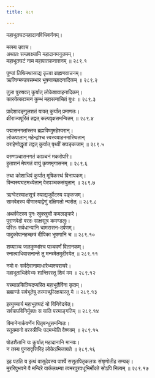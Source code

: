 ```yaml
---
title: २८९

---
```

महाभूतघटमहादानविधिवर्णनम्।  
  
मत्स्य उवाच।  
अथातः सम्प्रवक्ष्यामि महादानमनुत्तमम्।  
महाभूतघटं नाम महापातकनाशनम् ॥ २८९.१  
  
पुण्यां तिथिमथासाद्य कृत्वा ब्राह्मणवाचनम्।  
ऋत्विग्मण्डपसम्भार भूषणाच्छादनादिकम् ॥ २८९.२  
  
तुला पुरुषवत् कुर्यात् लोकेशावाहनादिकम्।  
कारयेत्काञ्चनं कुम्भं महारत्नाचितं बुधः ॥ २८९.३  
  
प्रादेशादङ्गुलशतं यावत् कुर्यात् प्रमाणतः।  
क्षीराज्यपूरितं तद्वत् कल्पवृक्षसमन्वितम् ॥ २८९.४  
  
पद्मासनगतांस्तत्र ब्रह्मविष्णुमहेश्वरान्।  
लोकपालान् महेन्द्रांश्च स्वस्ववाहनमास्थितान्  
वराहेणोद्धृतां तद्वत् कुर्यात् पृथ्वीं सपङ्कजाम् ॥ २८९.५  
  
वरुणञ्चासनगतं काञ्चनं मकरोपरि।  
हुताशनं मेषगतं वायुं कृष्णमृगासनम् ॥ २८९.६  
  
तथा कोशाधिपं कुर्यात् मूषिकस्थं विनायकम्।  
विन्यस्यघटमध्येतान् वेदपञ्चकसंयुतान् ॥ २८९.७  
  
ऋग्वेदस्याक्षसूत्रं स्याद्यजुर्वेदस्य पङ्कजम्।  
सामवेदस्य वीणास्याद्वेणुं दक्षिणतो न्यसेत् ॥ २८९.८  
  
अथर्ववेदस्य पुनः स्रुक्स्रुचौ कमलङ्करे।  
पुराणवेदो वरदः साक्षसूत्र कमण्डलुः।  
परितः सर्वधान्यानि चामरासन-दर्पणम्।  
पादुकोपानहच्छत्रं दीपिका भूषणानि च ॥ २८९.१०  
  
शय्याञ्च जलकुम्भांश्च पञ्चवर्णं वितानकम्।  
स्नात्वाधिवासनान्ते तु मन्त्रमेतमुदीरयेत् ॥ २८९.११  
  
नमो वः सर्वदेवानामाधारेभ्यश्चराचरे।  
महाभूताधिदेवेभ्यः शान्तिरस्तु शिवं मम ॥ २८९.१२  
  
यस्मान्नकिञ्चिदप्यस्ति महाभूतैर्विना कृतम्।  
ब्रह्माण्डे सर्वभूतेषु तस्माच्छ्रीरक्षयास्तु मे ॥ २८९.१३  
  
इत्युच्चार्य महाभूतघटं यो विनिवेदयेत्।  
सर्वपापविनिर्मुक्तः स याति परमाङ्गतिम् ॥ २८९.१४  
  
विमानेनार्कवर्णेन पितृबन्धुसमन्वितः।  
स्तूयमानो वरस्त्रीभिः पदमभ्येति वैष्णवम् ॥ २८९.१५  
  
षोडशैतानि यः कुर्यात् महादानानि मानवः।  
न तस्य पुनरावृत्तिरिह लोकेऽभिजायते ॥ २८९.१६  
  
इह पठति य इत्थं वासुदेवस्य पार्श्वे ससुतपितृकलत्रः संश्रृणोतीह सम्यक्।  
मुररिपुभवने वै मन्दिरे वार्कलक्ष्म्या त्वमरपुरवधूभिर्मोदते सोऽपि नित्यम् ॥ २८९.१७
